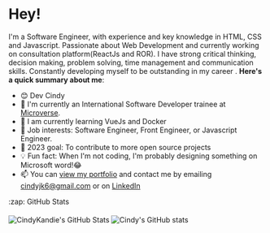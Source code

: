 # Hey!

I'm a Software Engineer, with experience and key knowledge in HTML, CSS and Javascript.  Passionate about Web Development and currently working on consultation platform(ReactJs and ROR).  I have  strong critical thinking, decision making, problem solving, time management and communication skills. Constantly developing myself to be outstanding in my career . 
**Here's a quick summary about me**:

- 😊 Dev Cindy
- 🌱 I'm currently an International Software Developer trainee at [Microverse](https://www.microverse.org/gclid=CjwKCAiAv9ucBhBXEiwA6N8nYF1ek2YLu_oJwcm8deytCMgQZaRPb8Gr4PMtrxXRv49nRy7mnvrwUxoCJw4QAvD_BwE).
- 🌸 I am currently learning VueJs and Docker
- 💼 Job interests: Software Engineer, Front Engineer, or Javascript Engineer.
- 🚀 2023 goal: To contribute to more open source projects
- 💡 Fun fact: When I'm not coding, I'm probably designing something on Microsoft word!😂
- 📫 You can [view my portfolio](https://cindykandie.github.io/cindyk) and contact me by emailing cindyjk6@gmail.com or on [LinkedIn](https://linkedin.com/in/cindykandie)

<div>
  <summary>:zap: GitHub Stats</summary>
    </br>
    <img align="center" alt="CindyKandie's GitHub Stats" src="https://github-readme-stats.vercel.app/api?username=cindykandie&show_icons=true&hide_border=false&title_color=ff652f&icon_color=FFE400&bg_color=09131B&text_color=ffffff&border_color=0c1a25" />
   <img align="center" src="https://github-readme-stats.vercel.app/api/top-langs/?username=cindykandie&langs_count=8&layout=compact&hide_border=false&title_color=ff652f&icon_color=FFE400&bg_color=09131B&text_color=ffffff&border_color=0c1a25" alt="Cindy's GitHub stats" />
</div>
<!-- <img align="center" src="https://media.giphy.com/media/L1R1tvI9svkIWwpVYr/giphy.gif" /> -->
